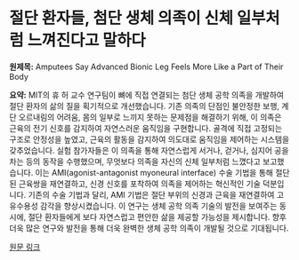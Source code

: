 # 절단 환자들, 첨단 생체 의족이 신체 일부처럼 느껴진다고 말하다

**원제목:** Amputees Say Advanced Bionic Leg Feels More Like a Part of Their Body

**요약:** MIT의 휴 허 교수 연구팀이 뼈에 직접 연결되는 첨단 생체 공학 의족을 개발하여 절단 환자의 삶의 질을 획기적으로 개선했습니다. 기존 의족의 단점인 불안정한 보행, 계단 오르내림의 어려움, 몸의 일부로 느끼지 못하는 문제점을 해결하기 위해, 이 의족은 근육의 전기 신호를 감지하여 자연스러운 움직임을 구현합니다.  골격에 직접 고정되는 구조로 안정성을 높였고,  근육의 활동을 감지하여 의도대로 움직임을 제어하는 시스템을 갖추었습니다.  실험 참가자들은 이 의족을 통해 자연스럽게 서거나, 걷거나, 심지어 공을 차는 등의 동작을 수행했으며, 무엇보다 의족을 자신의 신체 일부처럼 느꼈다고 보고했습니다. 이는 AMI(agonist-antagonist myoneural interface) 수술 기법을 통해 절단된 근육쌍을 재연결하고, 신경 신호를 포착하여 의족을 제어하는 혁신적인 기술 덕분입니다.  기존의 수술 기법과 달리, AMI 기법은 절단 부위의 신경과 근육을 재연결하여 고유수용성 감각을 향상시켰습니다.  이 연구는 생체 공학 의족 기술의 발전을 보여주는 동시에, 절단 환자들에게 보다 자연스럽고 편안한 삶을 제공할 가능성을 제시합니다.  향후 더욱 많은 연구와 발전을 통해 더욱 완벽한 생체 공학 의족이 개발될 것으로 기대됩니다.

[원문 링크](https://singularityhub.com/2025/07/14/amputees-with-bionic-leg-say-it-feels-more-like-a-part-of-their-body/)
